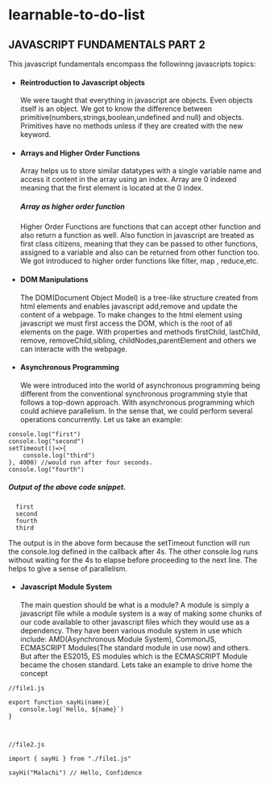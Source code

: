 # learnable-to-do-list

## JAVASCRIPT FUNDAMENTALS PART 2


This javascript fundamentals encompass the followinng javascripts topics:

- #### Reintroduction to Javascript objects

  We were taught that everything in javascript are objects. Even objects itself is an object. We got to know the difference between primitive(numbers,strings,boolean,undefined and null) and objects. Primitives have no methods unless if they are created with the new keyword.

- #### Arrays and Higher Order Functions

  Array helps us to store similar datatypes with a single variable name and access it content in the array using an index. Array are 0 indexed meaning that the first element is located at the 0 index.

  ##### Array as higher order function

  Higher Order Functions are functions that can accept other function and also return a function as well. Also function in javascript are treated as first class citizens, meaning that they can be passed to other functions, assigned to a variable and also can be returned from other function too. We got introduced to higher order functions like filter, map , reduce,etc.

- #### DOM Manipulations

  The DOM(Document Object Model) is a tree-like structure created from html elements and enables javascript add,remove and update the content of a webpage. To make changes to the html element using javascript we must first access the DOM, which is the root of all elements on the page. With properties and methods firstChild, lastChild, remove, removeChild,sibling, childNodes,parentElement and others we can interacte with the webpage.

- #### Asynchronous Programming
  We were introduced into the world of asynchronous programming being different from the conventional synchronous programming style that follows a top-down approach. With asynchronous programming which could achieve parallelism. In the sense that, we could perform several operations concurrently. Let us take an example:

```
console.log("first")
console.log("second")
setTimeout(()=>{
    console.log("third")
}, 4000) //would run after four seconds.
console.log("fourth")
```

##### Output of the above code snippet.

```
  first
  second
  fourth
  third
```

The output is in the above form because the setTimeout function will run the console.log defined in the callback after 4s. The other console.log runs without waiting for the 4s to elapse before proceeding to the next line. The helps to give a sense of parallelism.

- #### Javascript Module System
  The main question should be what is a module? A module is simply a javascript file while a module system is a way of making some chunks of our code available to other javascript files which they would use as a dependency. They have been various module system in use which include: AMD(Asynchronous Module System), CommonJS, ECMASCRIPT Modules(The standard module in use now) and others. But after the ES2015, ES modules which is the ECMASCRIPT Module became the chosen standard. Lets take an example to drive home the concept

```
//file1.js

export function sayHi(name){
   console.log(`Hello, ${name}`)
}



//file2.js

import { sayHi } from "./file1.js"

sayHi("Malachi") // Hello, Confidence
```